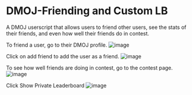 # DMOJ-Friending and Custom LB

A DMOJ userscript that allows users to friend other users, see the stats of their friends, and even how well their friends do in contest.

To friend a user, go to their DMOJ profile.
![image](https://user-images.githubusercontent.com/72463938/123546588-3c4a4d00-d72b-11eb-98a5-7e48a077d0a4.png)

Click on add friend to add the user as a friend.
![image](https://user-images.githubusercontent.com/72463938/123546613-51bf7700-d72b-11eb-85c9-16ed0f6f0a41.png)

To see how well friends are doing in contest, go to the contest page.
![image](https://user-images.githubusercontent.com/72463938/123542763-6d218680-d719-11eb-9a7b-d18c83247a44.png)

Click Show Private Leaderboard
![image](https://user-images.githubusercontent.com/72463938/123542787-9215f980-d719-11eb-9633-dbee7ef17365.png)
